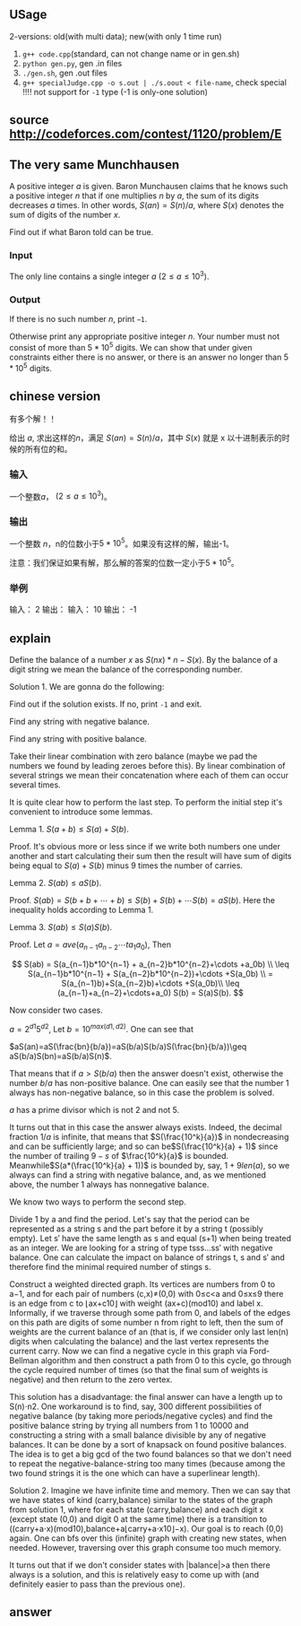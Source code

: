 ## USage

2-versions: old(with multi data); new(with only 1 time run)

1. `g++ code.cpp`(standard, can not change name or in gen.sh)
2. `python gen.py`, gen .in files
3. `./gen.sh`, gen .out files
4. `g++ specialJudge.cpp -o s.out | ./s.oout < file-name`, check special !!!! not support for `-1` type (-1 is only-one solution)




## source http://codeforces.com/contest/1120/problem/E


## The very same Munchhausen

A positive integer $a$ is given. Baron Munchausen claims that he knows such a positive integer $n$ that if one multiplies $n$ by $a$, the sum of its digits decreases $a$ times. In other words, $S(an)=S(n)/a$, where $S(x)$ denotes the sum of digits of the number $x$.

Find out if what Baron told can be true.


### Input

The only line contains a single integer $a$ $(2 \leq a \leq 10^3)$.

### Output

If there is no such number $n$, print `−1`.

Otherwise print any appropriate positive integer $n$. Your number must not consist of more than $5*10^5$ digits. We can show that under given constraints either there is no answer, or there is an answer no longer than $5*10^5$ digits.


## chinese version

有多个解！！

给出 $a$, 求出这样的$n$，满足 $S(an)=S(n)/a$，其中 $S(x)$ 就是 x 以十进制表示的时候的所有位的和。

### 输入

一个整数$a$， $(2 \leq a \leq 10^3)$。


### 输出

一个整数 $n$，n的位数小于$5*10^5$。如果没有这样的解，输出-1。


注意：我们保证如果有解，那么解的答案的位数一定小于$5*10^5$。

### 举例

输入：
2
输出：
输入：
10
输出：
-1

## explain

Define the balance of a number $x$ as $S(nx)*n−S(x)$. By the balance of a digit string we mean the balance of the corresponding number.

Solution 1. We are gonna do the following:

Find out if the solution exists. If no, print `-1` and exit.

Find any string with negative balance.

Find any string with positive balance.

Take their linear combination with zero balance (maybe we pad the numbers we found by leading zeroes before this). By linear combination of several strings we mean their concatenation where each of them can occur several times.

It is quite clear how to perform the last step. To perform the initial step it's convenient to introduce some lemmas.

Lemma 1. $S(a+b)\leq S(a)+S(b)$.

Proof. It's obvious more or less since if we write both numbers one under another and start calculating their sum then the result will have sum of digits being equal to $S(a)+S(b)$ minus 9 times the number of carries.

Lemma 2. $S(ab) \leq aS(b)$.

Proof. $S(ab)=S(b+b+\cdots +b)\leq S(b)+S(b)+\cdots S(b)=aS(b)$. Here the inequality holds according to Lemma 1.

Lemma 3. $S(ab) \leq S(a)S(b)$.

Proof. Let $a=ave(a_{n−1}a_{n−2}\cdots t a_1 a_0 )$, Then

$$
S(ab) = S(a_{n−1}b*10^{n−1} + a_{n−2}b*10^{n−2}+\cdots +a_0b) \\
\leq  S(a_{n−1}b*10^{n−1} + S(a_{n−2}b*10^{n−2})+\cdots +S(a_0b) \\
= S(a_{n−1}b)+S(a_{n−2}b)+\cdots +S(a_0b)\\
\leq (a_{n−1}+a_{n−2}+\cdots+a_0) S(b) = S(a)S(b).
$$


Now consider two cases.

$a=2^{d1}5^{d2}$, Let $b=10^{max(d1,d2)}$. One can see that

$aS(an)=aS(\frac{bn}{b/a})=aS(b/a)S(b/a)S(\frac{bn}{b/a})\geq aS(b/a)S(bn)=aS(b/a)S(n)$.

That means that if $a>S(b/a)$ then the answer doesn't exist, otherwise the number $b/a$ has non-positive balance. One can easily see that the number 1 always has non-negative balance, so in this case the problem is solved.

$a$ has a prime divisor which is not 2 and not 5.

It turns out that in this case the answer always exists. Indeed, the decimal fraction $1/a$ is infinite, that means that $S(\frac{10^k}{a})$ in nondecreasing and can be sufficiently large; and so can be$S(\frac{10^k}{a} + 1)$ since the number of trailing $9-s$ of $\frac{10^k}{a}$ is bounded. Meanwhile$S(a*(\frac{10^k}{a} + 1))$ is bounded by, say, $1+9len(a)$, so we always can find a string with negative balance, and, as we mentioned above, the number $1$ always has nonnegative balance.

We know two ways to perform the second step.

Divide 1 by a and find the period. Let's say that the period can be represented as a string s and the part before it by a string t (possibly empty). Let s′ have the same length as s and equal (s+1) when being treated as an integer. We are looking for a string of type tsss…ss′ with negative balance. One can calculate the impact on balance of strings t, s and s′ and therefore find the minimal required number of stings s.

Construct a weighted directed graph. Its vertices are numbers from 0 to a−1, and for each pair of numbers (c,x)≠(0,0) with 0≤c<a and 0≤x≤9 there is an edge from c to ⌊ax+c10⌋ with weight (ax+c)(mod10) and label x. Informally, if we traverse through some path from 0, and labels of the edges on this path are digits of some number n from right to left, then the sum of weights are the current balance of an (that is, if we consider only last len(n) digits when calculating the balance) and the last vertex represents the current carry. Now we can find a negative cycle in this graph via Ford-Bellman algorithm and then construct a path from 0 to this cycle, go through the cycle required number of times (so that the final sum of weights is negative) and then return to the zero vertex.

This solution has a disadvantage: the final answer can have a length up to S(n)⋅n2. One workaround is to find, say, 300 different possibilities of negative balance (by taking more periods/negative cycles) and find the positive balance string by trying all numbers from 1 to 10000 and constructing a string with a small balance divisible by any of negative balances. It can be done by a sort of knapsack on found positive balances. The idea is to get a big gcd of the two found balances so that we don't need to repeat the negative-balance-string too many times (because among the two found strings it is the one which can have a superlinear length).

Solution 2. Imagine we have infinite time and memory. Then we can say that we have states of kind (carry,balance) similar to the states of the graph from solution 1, where for each state (carry,balance) and each digit x (except state (0,0) and digit 0 at the same time) there is a transition to ((carry+a⋅x)(mod10),balance+a⌊carry+a⋅x10⌋−x). Our goal is to reach (0,0) again. One can bfs over this (infinite) graph with creating new states, when needed. However, traversing over this graph consume too much memory.

It turns out that if we don't consider states with |balance|>a then there always is a solution, and this is relatively easy to come up with (and definitely easier to pass than the previous one).

## answer

